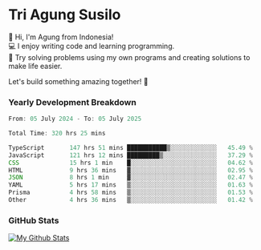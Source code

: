 # Tri Agung Susilo

👋 Hi, I'm Agung from Indonesia!<br>
💻 I enjoy writing code and learning programming.<br>
🧠 Try solving problems using my own programs and creating solutions to make life easier.

Let's build something amazing together! 🚀

### Yearly Development Breakdown

<!--START_SECTION:waka-->

```TypeScript JavaScript PHP
From: 05 July 2024 - To: 05 July 2025

Total Time: 320 hrs 25 mins

TypeScript       147 hrs 51 mins ███████████▒░░░░░░░░░░░░░   45.49 %
JavaScript       121 hrs 12 mins █████████▒░░░░░░░░░░░░░░░   37.29 %
CSS              15 hrs 1 min    █░░░░░░░░░░░░░░░░░░░░░░░░   04.62 %
HTML             9 hrs 36 mins   ▓░░░░░░░░░░░░░░░░░░░░░░░░   02.95 %
JSON             8 hrs 1 min     ▓░░░░░░░░░░░░░░░░░░░░░░░░   02.47 %
YAML             5 hrs 17 mins   ▒░░░░░░░░░░░░░░░░░░░░░░░░   01.63 %
Prisma           4 hrs 58 mins   ▒░░░░░░░░░░░░░░░░░░░░░░░░   01.53 %
Other            4 hrs 36 mins   ▒░░░░░░░░░░░░░░░░░░░░░░░░   01.42 %
```

<!--END_SECTION:waka-->

### GitHub Stats

[![My Github Stats](https://github-readme-stats.vercel.app/api?username=triagung128&show_icons=true&hide=contribs,issues&count_private=true&theme=tokyonight)](https://github.com/triagung128)

<!-- [![Top Langs](https://github-readme-stats.vercel.app/api/top-langs/?username=triagung128&layout=compact)](https://github.com/triagung128) -->
